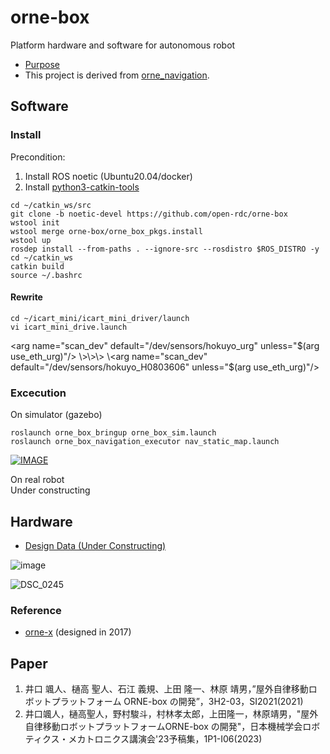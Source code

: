 # orne-box
Platform hardware and software for autonomous robot

* [Purpose](https://github.com/open-rdc/orne_box/wiki/Initial-Purpose)
* This project is derived from [orne_navigation](https://github.com/open-rdc/orne_navigation).

## Software
### Install
Precondition:  
1) Install ROS noetic (Ubuntu20.04/docker)  
2) Install [python3-catkin-tools](https://github.com/open-rdc/orne-box/issues/79#issuecomment-1818041979)  

```
cd ~/catkin_ws/src
git clone -b noetic-devel https://github.com/open-rdc/orne-box
wstool init
wstool merge orne-box/orne_box_pkgs.install
wstool up
rosdep install --from-paths . --ignore-src --rosdistro $ROS_DISTRO -y
cd ~/catkin_ws
catkin build
source ~/.bashrc
```

#### Rewrite
```
cd ~/icart_mini/icart_mini_driver/launch
vi icart_mini_drive.launch
```
\<arg name="scan_dev"            default="/dev/sensors/hokuyo_urg" unless="$(arg use_eth_urg)"/>  
\>\>\>  
\<arg name="scan_dev"            default="/dev/sensors/hokuyo_H0803606" unless="$(arg use_eth_urg)"/>

### Excecution

On simulator (gazebo)  
```
roslaunch orne_box_bringup orne_box_sim.launch
roslaunch orne_box_navigation_executor nav_static_map.launch
```

[![IMAGE](http://img.youtube.com/vi/HwTbgvv611k/0.jpg)](https://youtu.be/HwTbgvv611k)

On real robot  
Under constructing  

## Hardware
* [Design Data (Under Constructing)](https://drive.google.com/drive/folders/1FTzKjHyfmug_UDPVUtk7wh9Z_zvEPqiV?usp=sharing)

![image](https://user-images.githubusercontent.com/5755200/76318342-eb89c780-6320-11ea-900b-02a052fb53ae.png)

![DSC_0245](https://user-images.githubusercontent.com/5755200/80554308-b0923f00-8a07-11ea-80c8-d2e2097a1d2a.jpg)

### Reference
* [orne-x](https://drive.google.com/drive/folders/1ViINGsmbruIFg-iK9aN-tVQHTLGuMvhR?usp=sharing) (designed in 2017)

## Paper
1) 井口 颯人、樋高 聖人、石江 義規、上田 隆一、林原 靖男，”屋外自律移動ロボットプラットフォーム ORNE-box の開発”，3H2-03，SI2021(2021)
2) 井口颯人，樋高聖人，野村駿斗，村林孝太郎，上田隆一，林原靖男，"屋外自律移動ロボットプラットフォームORNE-box の開発"，日本機械学会ロボティクス・メカトロニクス講演会'23予稿集，1P1-I06(2023)
